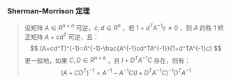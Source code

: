 ### Sherman-Morrison 定理

> 设矩阵 $A \in R^{n\times n}$ 可逆，$c,d\in R^n$ ，若 $1+d^TA^{-1}c \neq 0$ ，则 $A$ 的秩 $1$ 矫正矩阵 $A+cd^T$ 可逆，且：
> $$
> (A+cd^T)^{-1}=A^{-1}-\frac{A^{-1}cd^TA^{-1}}{1+d^TA^{-1}c}
> $$
> 更一般地，如果 $C,D \in R^{n\times k}$ ，且 $I+D^TA^{-1}C$ 存在，则有：
> $$
> (A+CD^T)^{-1}=A^{-1}-A^{-1}C(I+D^TA^{-1}C)^{-1}D^TA^{-1}
> $$
> 

